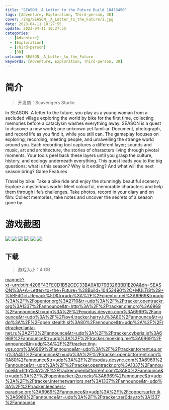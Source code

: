 ```yaml
---
title: "SEASON: A Letter to the Future Build 10453490"
tags: [Adventure, Exploration, Third-person, 3D]
cover: /img/SEASON__A_Letter_to_the_Future/1.jpg
date: 2023-04-11 10:27:55
update: 2023-04-11 10:27:55
categories: 
  - [Adventure]
  - [Exploration]
  - [Third-person]
  - [3D]
urlname: SEASON__A_Letter_to_the_Future
keywords: [Adventure, Exploration, Third-person, 3D]
---
```

# 简介

> 开发商：Scavengers Studio

In SEASON: A letter to the future, you play as a young woman from a secluded village exploring the world by bike for the first time, collecting memories before a cataclysm washes everything away. SEASON is a quest to discover a new world; one unknown yet familiar. Document, photograph, and record life as you find it, while you still can.
The gameplay focuses on exploring, recording, meeting people, and unravelling the strange world around you. Each recording tool captures a different layer; sounds and music, art and architecture, the stories of characters living through pivotal moments. Your tools peel back these layers until you grasp the culture, history, and ecology underneath everything. This quest leads you to the big questions: what is this season? Why is it ending? And what will the next season bring?
Game Features

Travel by bike: Take a bike ride and enjoy the stunningly beautiful scenery.
Explore a mysterious world: Meet colourful, memorable characters and help them through life’s challenges.
Take photos, record in your diary and on film: Collect memories, take notes and uncover the secrets of a season gone by.

# 游戏截图

![](/img/SEASON__A_Letter_to_the_Future/2.jpg)
![](/img/SEASON__A_Letter_to_the_Future/3.jpg)
![](/img/SEASON__A_Letter_to_the_Future/4.jpg)
![](/img/SEASON__A_Letter_to_the_Future/5.jpg)
![](/img/SEASON__A_Letter_to_the_Future/6.jpg)
![](/img/SEASON__A_Letter_to_the_Future/7.jpg)


## 下载

> 游戏大小：4 GB

[magnet:?xt=urn:btih:4206F43FECD1B52CEC33BA9A1D79B326BBB1E20A&amp;dn=SEASON%3A+A+Letter+to+the+Future+%28Build+10453490%2C+MULTi8%29+%5BFitGirl+Repack%5D&amp;tr=udp%3A%2F%2Fopentor.net%3A6969&amp;tr=udp%3A%2F%2Fopentor.org%3A2710&amp;tr=udp%3A%2F%2Ftracker.opentrackr.org%3A1337%2Fannounce&amp;tr=http%3A%2F%2Ftracker.dler.org%3A6969%2Fannounce&amp;tr=udp%3A%2F%2Fexodus.desync.com%3A6969%2Fannounce&amp;tr=udp%3A%2F%2Fipv4.tracker.harry.lu%3A80%2Fannounce&amp;tr=udp%3A%2F%2Fopen.stealth.si%3A80%2Fannounce&amp;tr=udp%3A%2F%2Fretracker.lanta-net.ru%3A2710%2Fannounce&amp;tr=udp%3A%2F%2Ftracker.cyberia.is%3A6969%2Fannounce&amp;tr=udp%3A%2F%2Ftracker.moeking.me%3A6969%2Fannounce&amp;tr=udp%3A%2F%2Ftracker.tiny-vps.com%3A6969%2Fannounce&amp;tr=udp%3A%2F%2Ftracker.torrent.eu.org%3A451%2Fannounce&amp;tr=udp%3A%2F%2Ftracker.openbittorrent.com%3A80%2Fannounce&amp;tr=udp%3A%2F%2Fexodus.desync.com%3A6969%2Fannounce&amp;tr=udp%3A%2F%2Ftracker.opentrackr.org%3A1337%2Fannounce&amp;tr=http%3A%2F%2Ftracker.openbittorrent.com%3A80%2Fannounce&amp;tr=udp%3A%2F%2Fopentracker.i2p.rocks%3A6969%2Fannounce&amp;tr=udp%3A%2F%2Ftracker.internetwarriors.net%3A1337%2Fannounce&amp;tr=udp%3A%2F%2Ftracker.leechers-paradise.org%3A6969%2Fannounce&amp;tr=udp%3A%2F%2Fcoppersurfer.tk%3A6969%2Fannounce&amp;tr=udp%3A%2F%2Ftracker.zer0day.to%3A1337%2Fannounce](magnet:?xt=urn:btih:4206F43FECD1B52CEC33BA9A1D79B326BBB1E20A&amp;dn=SEASON%3A+A+Letter+to+the+Future+%28Build+10453490%2C+MULTi8%29+%5BFitGirl+Repack%5D&amp;tr=udp%3A%2F%2Fopentor.net%3A6969&amp;tr=udp%3A%2F%2Fopentor.org%3A2710&amp;tr=udp%3A%2F%2Ftracker.opentrackr.org%3A1337%2Fannounce&amp;tr=http%3A%2F%2Ftracker.dler.org%3A6969%2Fannounce&amp;tr=udp%3A%2F%2Fexodus.desync.com%3A6969%2Fannounce&amp;tr=udp%3A%2F%2Fipv4.tracker.harry.lu%3A80%2Fannounce&amp;tr=udp%3A%2F%2Fopen.stealth.si%3A80%2Fannounce&amp;tr=udp%3A%2F%2Fretracker.lanta-net.ru%3A2710%2Fannounce&amp;tr=udp%3A%2F%2Ftracker.cyberia.is%3A6969%2Fannounce&amp;tr=udp%3A%2F%2Ftracker.moeking.me%3A6969%2Fannounce&amp;tr=udp%3A%2F%2Ftracker.tiny-vps.com%3A6969%2Fannounce&amp;tr=udp%3A%2F%2Ftracker.torrent.eu.org%3A451%2Fannounce&amp;tr=udp%3A%2F%2Ftracker.openbittorrent.com%3A80%2Fannounce&amp;tr=udp%3A%2F%2Fexodus.desync.com%3A6969%2Fannounce&amp;tr=udp%3A%2F%2Ftracker.opentrackr.org%3A1337%2Fannounce&amp;tr=http%3A%2F%2Ftracker.openbittorrent.com%3A80%2Fannounce&amp;tr=udp%3A%2F%2Fopentracker.i2p.rocks%3A6969%2Fannounce&amp;tr=udp%3A%2F%2Ftracker.internetwarriors.net%3A1337%2Fannounce&amp;tr=udp%3A%2F%2Ftracker.leechers-paradise.org%3A6969%2Fannounce&amp;tr=udp%3A%2F%2Fcoppersurfer.tk%3A6969%2Fannounce&amp;tr=udp%3A%2F%2Ftracker.zer0day.to%3A1337%2Fannounce)